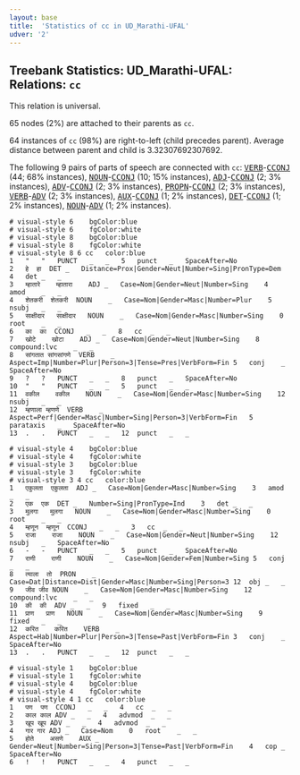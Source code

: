 ```yaml
---
layout: base
title:  'Statistics of cc in UD_Marathi-UFAL'
udver: '2'
---
```


## Treebank Statistics: UD_Marathi-UFAL: Relations: `cc`

This relation is universal.

65 nodes (2%) are attached to their parents as `cc`.

64 instances of `cc` (98%) are right-to-left (child precedes parent).
Average distance between parent and child is 3.32307692307692.

The following 9 pairs of parts of speech are connected with `cc`: <tt><a href="mr_ufal-pos-VERB.html">VERB</a></tt>-<tt><a href="mr_ufal-pos-CCONJ.html">CCONJ</a></tt> (44; 68% instances), <tt><a href="mr_ufal-pos-NOUN.html">NOUN</a></tt>-<tt><a href="mr_ufal-pos-CCONJ.html">CCONJ</a></tt> (10; 15% instances), <tt><a href="mr_ufal-pos-ADJ.html">ADJ</a></tt>-<tt><a href="mr_ufal-pos-CCONJ.html">CCONJ</a></tt> (2; 3% instances), <tt><a href="mr_ufal-pos-ADV.html">ADV</a></tt>-<tt><a href="mr_ufal-pos-CCONJ.html">CCONJ</a></tt> (2; 3% instances), <tt><a href="mr_ufal-pos-PROPN.html">PROPN</a></tt>-<tt><a href="mr_ufal-pos-CCONJ.html">CCONJ</a></tt> (2; 3% instances), <tt><a href="mr_ufal-pos-VERB.html">VERB</a></tt>-<tt><a href="mr_ufal-pos-ADV.html">ADV</a></tt> (2; 3% instances), <tt><a href="mr_ufal-pos-AUX.html">AUX</a></tt>-<tt><a href="mr_ufal-pos-CCONJ.html">CCONJ</a></tt> (1; 2% instances), <tt><a href="mr_ufal-pos-DET.html">DET</a></tt>-<tt><a href="mr_ufal-pos-CCONJ.html">CCONJ</a></tt> (1; 2% instances), <tt><a href="mr_ufal-pos-NOUN.html">NOUN</a></tt>-<tt><a href="mr_ufal-pos-ADV.html">ADV</a></tt> (1; 2% instances).


~~~ conllu
# visual-style 6	bgColor:blue
# visual-style 6	fgColor:white
# visual-style 8	bgColor:blue
# visual-style 8	fgColor:white
# visual-style 8 6 cc	color:blue
1	"	"	PUNCT	_	_	5	punct	_	SpaceAfter=No
2	हे	हा	DET	_	Distance=Prox|Gender=Neut|Number=Sing|PronType=Dem	4	det	_	_
3	म्हातारे	म्हातारा	ADJ	_	Case=Nom|Gender=Neut|Number=Sing	4	amod	_	_
4	शेतकरी	शेतकरी	NOUN	_	Case=Nom|Gender=Masc|Number=Plur	5	nsubj	_	_
5	साक्षीदार	साक्षीदार	NOUN	_	Case=Nom|Gender=Masc|Number=Sing	0	root	_	_
6	का	का	CCONJ	_	_	8	cc	_	_
7	खोटे	खोटा	ADJ	_	Case=Nom|Gender=Neut|Number=Sing	8	compound:lvc	_	_
8	सांगतात	सांगसांगणे	VERB	_	Aspect=Imp|Number=Plur|Person=3|Tense=Pres|VerbForm=Fin	5	conj	_	SpaceAfter=No
9	?	?	PUNCT	_	_	8	punct	_	SpaceAfter=No
10	"	"	PUNCT	_	_	5	punct	_	_
11	वकील	वकील	NOUN	_	Case=Nom|Gender=Masc|Number=Sing	12	nsubj	_	_
12	म्हणाला	म्हणणे	VERB	_	Aspect=Perf|Gender=Masc|Number=Sing|Person=3|VerbForm=Fin	5	parataxis	_	SpaceAfter=No
13	.	.	PUNCT	_	_	12	punct	_	_

~~~


~~~ conllu
# visual-style 4	bgColor:blue
# visual-style 4	fgColor:white
# visual-style 3	bgColor:blue
# visual-style 3	fgColor:white
# visual-style 3 4 cc	color:blue
1	एकुलता	एकुलता	ADJ	_	Case=Nom|Gender=Masc|Number=Sing	3	amod	_	_
2	एक	एक	DET	_	Number=Sing|PronType=Ind	3	det	_	_
3	मुलगा	मुलगा	NOUN	_	Case=Nom|Gender=Masc|Number=Sing	0	root	_	_
4	म्हणून	म्हणून	CCONJ	_	_	3	cc	_	_
5	राजा	राजा	NOUN	_	Case=Nom|Gender=Neut|Number=Sing	12	nsubj	_	SpaceAfter=No
6	-	-	PUNCT	_	_	5	punct	_	SpaceAfter=No
7	राणी	राणी	NOUN	_	Case=Nom|Gender=Fem|Number=Sing	5	conj	_	_
8	त्याला	तो	PRON	_	Case=Dat|Distance=Dist|Gender=Masc|Number=Sing|Person=3	12	obj	_	_
9	जीव	जीव	NOUN	_	Case=Nom|Gender=Masc|Number=Sing	12	compound:lvc	_	_
10	की	की	ADV	_	_	9	fixed	_	_
11	प्राण	प्राण	NOUN	_	Case=Nom|Gender=Masc|Number=Sing	9	fixed	_	_
12	करित	करित	VERB	_	Aspect=Hab|Number=Plur|Person=3|Tense=Past|VerbForm=Fin	3	conj	_	SpaceAfter=No
13	.	.	PUNCT	_	_	12	punct	_	_

~~~


~~~ conllu
# visual-style 1	bgColor:blue
# visual-style 1	fgColor:white
# visual-style 4	bgColor:blue
# visual-style 4	fgColor:white
# visual-style 4 1 cc	color:blue
1	पण	पण	CCONJ	_	_	4	cc	_	_
2	काल	काल	ADV	_	_	4	advmod	_	_
3	खूप	खूप	ADV	_	_	4	advmod	_	_
4	गार	गार	ADJ	_	Case=Nom	0	root	_	_
5	होते	असणे	AUX	_	Gender=Neut|Number=Sing|Person=3|Tense=Past|VerbForm=Fin	4	cop	_	SpaceAfter=No
6	!	!	PUNCT	_	_	4	punct	_	_

~~~


